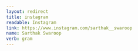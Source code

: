 ```yaml
---
layout: redirect
title: instagram
readable: Instagram
link: https://www.instagram.com/sarthak__swaroop
name: Sarthak Swaroop
verb: gram
---
```

